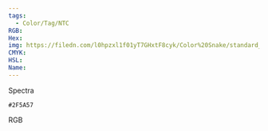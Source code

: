 ```yaml
---
tags:
  - Color/Tag/NTC
RGB:
Hex:
img: https://filedn.com/l0hpzxl1f01yT7GHxtF8cyk/Color%20Snake/standard_csv_to_svg/2F5A57.svg
CMYK:
HSL:
Name:
---
```

Spectra
```palette
#2F5A57
```
RGB
